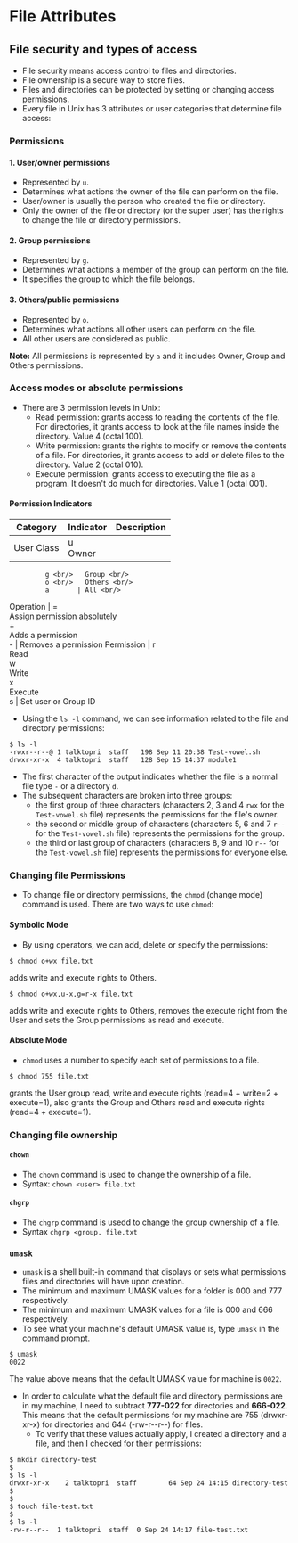 # File Attributes

## File security and types of access

- File security means access control to files and directories.
- File ownership is a secure way to store files.
- Files and directories can be protected by setting or changing access permissions.
- Every file in Unix has 3 attributes or user categories that determine file access:

### Permissions

#### 1. User/owner permissions

- Represented by `u`.
- Determines what actions the owner of the file can perform on the file.
- User/owner is usually the person who created the file or directory.
- Only the owner of the file or directory (or the super user) has the rights to change the file or directory permissions.

#### 2. Group permissions

- Represented by `g`.
- Determines what actions a member of the group can perform on the file.
- It specifies the group to which the file belongs.

#### 3. Others/public permissions

- Represented by `o`.
- Determines what actions all other users can perform on the file.
- All other users are considered as public.

**Note:** All permissions is represented by `a` and it includes Owner, Group and Others permissions.


### Access modes or absolute permissions

- There are 3 permission levels in Unix:
  - Read permission: grants access to reading the contents of the file. For directories, it grants access to look at the file names inside the directory. Value 4 (octal 100).
  - Write permission: grants the rights to modify or remove the contents of a file. For directories, it grants access to add or delete files to the directory. Value 2 (octal 010).
  - Execute permission: grants access to executing the file as a program. It doesn't do much for directories. Value 1 (octal 001).

#### Permission Indicators

Category | Indicator | Description
-------- | --------- | -----------
User Class | u <br/>   Owner <br/>
             g <br/>   Group <br/>
             o <br/>   Others <br/>
             a       | All <br/>
Operation |  = <br/>   Assign permission absolutely <br/>
             + <br/>   Adds a permission <br/>
             -       | Removes a permission
Permission | r <br/>   Read <br/>
             w <br/>   Write <br/>
             x <br/>   Execute <br/>
             s       | Set user or Group ID

- Using the `ls -l` command, we can see information related to the file and directory permissions:

```
$ ls -l
-rwxr--r--@ 1 talktopri  staff   198 Sep 11 20:38 Test-vowel.sh
drwxr-xr-x  4 talktopri  staff   128 Sep 15 14:37 module1
```      

- The first character of the output indicates whether the file is a normal file type `-` or a directory `d`.
- The subsequent characters are broken into three groups:
  - the first group of three characters (characters 2, 3 and 4 `rwx` for the `Test-vowel.sh` file) represents the permissions for the file's owner.
  - the second or middle group of characters (characters 5, 6 and 7 `r--` for the `Test-vowel.sh` file) represents the permissions for the group.
  - the third or last group of characters (characters 8, 9 and 10 `r--` for the `Test-vowel.sh` file) represents the permissions for everyone else.

### Changing file Permissions

- To change file or directory permissions, the `chmod` (change mode) command is  used. There are two ways to use `chmod`:

#### Symbolic Mode

- By using operators, we can add, delete or specify the permissions:

```
$ chmod o+wx file.txt
```

adds write and execute rights to Others.

```
$ chmod o+wx,u-x,g=r-x file.txt
```

adds write and execute rights to Others, removes the execute right from the User and sets the Group permissions as read and execute.

#### Absolute Mode

- `chmod` uses a number to specify each set of permissions to a file.

```
$ chmod 755 file.txt
```

grants the User group read, write and execute rights (read=4 + write=2 + execute=1), also grants the Group and Others read and execute rights (read=4 + execute=1).

### Changing file ownership

#### `chown`

- The `chown` command is used to change the ownership of a file.
- Syntax: `chown <user> file.txt`

#### `chgrp`

- The `chgrp` command is usedd to change the group ownership of a file.
- Syntax `chgrp <group. file.txt`

### `umask`

- `umask` is a shell built-in command that displays or sets what permissions files and directories will have upon creation.
- The minimum and maximum UMASK values for a folder is 000 and 777 respectively.
- The minimum and maximum UMASK values for a file is 000 and 666 respectively.
- To see what your machine's default UMASK value is, type `umask` in the command prompt.

```
$ umask
0022
```

The value above means that the default UMASK value for machine is `0022`.

- In order to calculate what the default file and directory permissions are in my machine, I need to subtract **777-022** for directories and **666-022**. This means that the default permissions for my machine are 755 (drwxr-xr-x) for directories and 644 (-rw-r--r--) for files.
  - To verify that these values actually apply, I created a directory and a file, and then I checked for their permissions:

```
$ mkdir directory-test
$
$ ls -l
drwxr-xr-x    2 talktopri  staff        64 Sep 24 14:15 directory-test  
$
$
$ touch file-test.txt
$
$ ls -l
-rw-r--r--  1 talktopri  staff  0 Sep 24 14:17 file-test.txt
```

